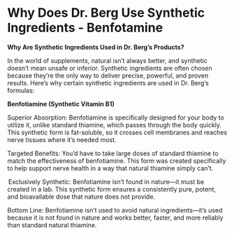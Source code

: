 # Why Does Dr. Berg Use Synthetic Ingredients - Benfotamine

**Why Are Synthetic Ingredients Used in Dr. Berg’s Products?**

In the world of supplements, natural isn’t always better, and synthetic doesn’t mean unsafe or inferior. Synthetic ingredients are often chosen because they’re the only way to deliver precise, powerful, and proven results. Here’s why certain synthetic ingredients are used in Dr. Berg’s formulas:

**Benfotiamine (Synthetic Vitamin B1)**

Superior Absorption: Benfotiamine is specifically designed for your body to utilize it, unlike standard thiamine, which passes through the body quickly. This synthetic form is fat-soluble, so it crosses cell membranes and reaches nerve tissues where it’s needed most.

Targeted Benefits: You’d have to take large doses of standard thiamine to match the effectiveness of benfotiamine. This form was created specifically to help support nerve health in a way that natural thiamine simply can’t.

 Exclusively Synthetic: Benfotiamine isn’t found in nature—it must be created in a lab. This synthetic form ensures a consistently pure, potent, and bioavailable dose that nature does not provide.

Bottom Line: Benfotiamine isn’t used to avoid natural ingredients—it’s used because it is not found in nature and works better, faster, and more reliably than standard natural thiamine.
